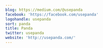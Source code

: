 ```yaml
---
blog: https://medium.com/@usepanda
facebook: 'https://facebook.com/usepanda'
logohandle: usepanda
sort: panda
title: Panda
twitter: usepanda
website: 'http://usepanda.com/'
---
```

